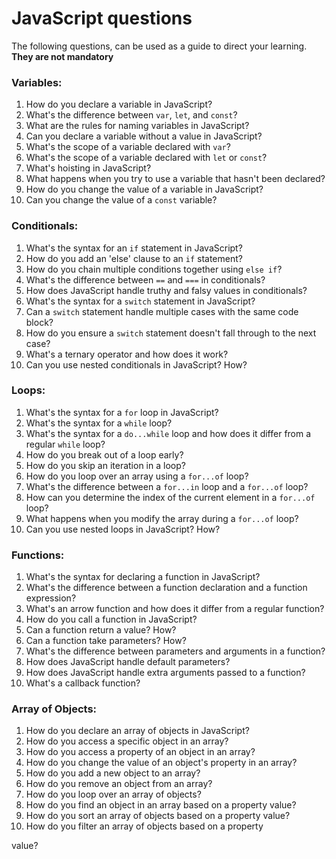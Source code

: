 # JavaScript questions

The following questions, can be used as a guide to direct your learning. **They are not mandatory**

### Variables:

1. How do you declare a variable in JavaScript?
2. What's the difference between `var`, `let`, and `const`?
3. What are the rules for naming variables in JavaScript?
4. Can you declare a variable without a value in JavaScript?
5. What's the scope of a variable declared with `var`?
6. What's the scope of a variable declared with `let` or `const`?
7. What's hoisting in JavaScript?
8. What happens when you try to use a variable that hasn't been declared?
9. How do you change the value of a variable in JavaScript?
10. Can you change the value of a `const` variable?

### Conditionals:

1. What's the syntax for an `if` statement in JavaScript?
2. How do you add an 'else' clause to an `if` statement?
3. How do you chain multiple conditions together using `else if`?
4. What's the difference between `==` and `===` in conditionals?
5. How does JavaScript handle truthy and falsy values in conditionals?
6. What's the syntax for a `switch` statement in JavaScript?
7. Can a `switch` statement handle multiple cases with the same code block?
8. How do you ensure a `switch` statement doesn't fall through to the next case?
9. What's a ternary operator and how does it work?
10. Can you use nested conditionals in JavaScript? How?

### Loops:

1. What's the syntax for a `for` loop in JavaScript?
2. What's the syntax for a `while` loop?
3. What's the syntax for a `do...while` loop and how does it differ from a regular `while` loop?
4. How do you break out of a loop early?
5. How do you skip an iteration in a loop?
6. How do you loop over an array using a `for...of` loop?
7. What's the difference between a `for...in` loop and a `for...of` loop?
8. How can you determine the index of the current element in a `for...of` loop?
9. What happens when you modify the array during a `for...of` loop?
10. Can you use nested loops in JavaScript? How?

### Functions:

1. What's the syntax for declaring a function in JavaScript?
2. What's the difference between a function declaration and a function expression?
3. What's an arrow function and how does it differ from a regular function?
4. How do you call a function in JavaScript?
5. Can a function return a value? How?
6. Can a function take parameters? How?
7. What's the difference between parameters and arguments in a function?
8. How does JavaScript handle default parameters?
9. How does JavaScript handle extra arguments passed to a function?
10. What's a callback function?

### Array of Objects:

1. How do you declare an array of objects in JavaScript?
2. How do you access a specific object in an array?
3. How do you access a property of an object in an array?
4. How do you change the value of an object's property in an array?
5. How do you add a new object to an array?
6. How do you remove an object from an array?
7. How do you loop over an array of objects?
8. How do you find an object in an array based on a property value?
9. How do you sort an array of objects based on a property value?
10. How do you filter an array of objects based on a property

value?
